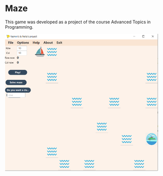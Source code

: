 # Maze

This game was developed as a project of the course Advanced Topics in Programming.

![picture](ATP-Project/resources/images/mazee.PNG)

